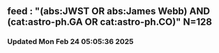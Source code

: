 ## feed : "(abs:JWST OR abs:James Webb) AND (cat:astro-ph.GA OR cat:astro-ph.CO)" N=128
### Updated Mon Feb 24 05:05:36 2025

